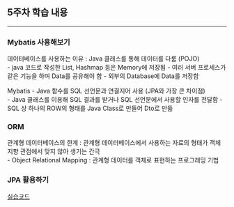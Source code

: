 ## 5주차 학습 내용

-----

### Mybatis 사용해보기
데이터베이스를 사용하는 이유 : Java 클래스를 통해 데이터를 다룸 (POJO) <br>
    - java 코드로 작성한 List, Hashmap 등은 Memory에 저장됨
    - 여러 서버 프로세스가 같은 기능을 하며 Data를 공유해야 함
    - 외부의 Database에 Data를 저장함

Mybatis 
    - Java 함수를 SQL 선언문과 연결지어 사용 (JPA와 가장 큰 차이점) <br>
    - Java 클래스를 이용해 SQL 결과를 받거나 SQL 선언문에서 사용할 인자를 전달함
    - SQL 상 하나의 ROW의 형태를 Java Class로 만들어 Dto로 만듦

### ORM
관계형 데이터베이스의 한계 : 관계형 데이터베이스에서 사용하는 자료의 형태가 객체 지향 관점에서 맞지 않아 생기는 간극 <br>
    - Object Relational Mapping : 관계형 데이터를 객체로 표현하는 프로그래밍 기법

### JPA 활용하기
[실습코드](https://github.com/yoo-jimin127/Java_Spring_Boot_Course/tree/main/5%EC%A3%BC%EC%B0%A8%20%EC%8B%A4%EC%8A%B5%EC%BD%94%EB%93%9C/jpa/jpa)